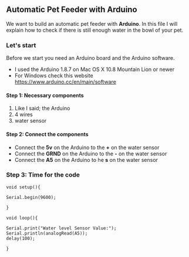 ## Automatic Pet Feeder with Arduino 

We want to build an automatic pet feeder with **Arduino**. In this file I will explain how to check if there is still enough water in the bowl of your pet. 

### Let's start

Before we start you need an Arduino board and the Arduino software.
- I used the Arduino 1.8.7 on Mac OS X 10.8 Mountain Lion or newer
- For Windows check this website https://www.arduino.cc/en/main/software

#### Step 1: Necessary components
1. Like I said; the Arduino
2. 4 wires 
3. water sensor

#### Step 2: Connect the components
- Connect the **5v** on the Arduino to the **+** on the water sensor
- Connect the **GRND** on the Arduino to the **-** on the water sensor
- Connect the **A5** on the Arduino to he **s** on the water sensor

### Step 3: Time for the code

```
void setup(){
 
Serial.begin(9600);
 
}
 
void loop(){
 
Serial.print("Water level Sensor Value:");
Serial.println(analogRead(A5));
delay(100);
 
}
```
